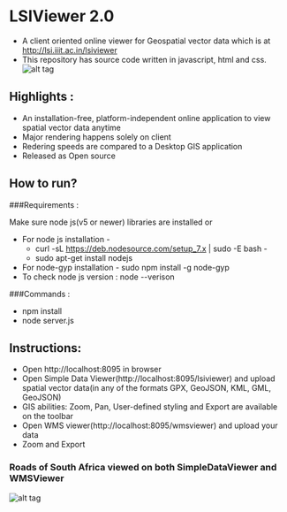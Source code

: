 #  LSIViewer 2.0

- A client oriented online viewer for Geospatial vector data which is at http://lsi.iiit.ac.in/lsiviewer 
- This repository has source code written in javascript, html and css.  
![alt tag](https://s31.postimg.org/x0jc5ygi3/Roads_In_Australia.png)

## Highlights :
- An installation-free, platform-independent online application to view spatial vector data anytime
- Major rendering happens solely on client
- Redering speeds are compared to a Desktop GIS application
- Released as Open source 

## How to run?

###Requirements :

Make sure node js(v5 or newer) libraries are installed or 
* For node js installation - 
	+ curl -sL https://deb.nodesource.com/setup_7.x | sudo -E bash -
	+ sudo apt-get install nodejs 
* For node-gyp installation - sudo npm install -g node-gyp
* To check node js version : node --verison 

###Commands : 
+ npm install 
+ node server.js 
	

## Instructions:
- Open http://localhost:8095 in browser 
- Open Simple Data Viewer(http://localhost:8095/lsiviewer) and upload spatial vector data(in any of the formats GPX, GeoJSON, KML, GML, GeoJSON) 
- GIS abilities: Zoom, Pan, User-defined styling and Export are available on the toolbar 
- Open WMS viewer(http://localhost:8095/wmsviewer) and upload your data 
- Zoom and Export 

### Roads of South Africa viewed on both SimpleDataViewer and WMSViewer 
![alt tag](https://s4.postimg.org/oz6nxzgi5/lsiviewer_sds_wms.jpg)

